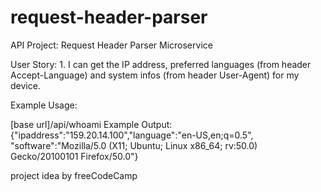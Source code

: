 # request-header-parser
API Project: Request Header Parser Microservice 

User Story: 1. I can get the IP address, preferred languages (from header Accept-Language) and system infos (from header User-Agent) for my device. 

Example Usage: 

[base url]/api/whoami Example Output: {"ipaddress":"159.20.14.100","language":"en-US,en;q=0.5", "software":"Mozilla/5.0 (X11; Ubuntu; Linux x86_64; rv:50.0) Gecko/20100101 Firefox/50.0"}  

project idea by freeCodeCamp
